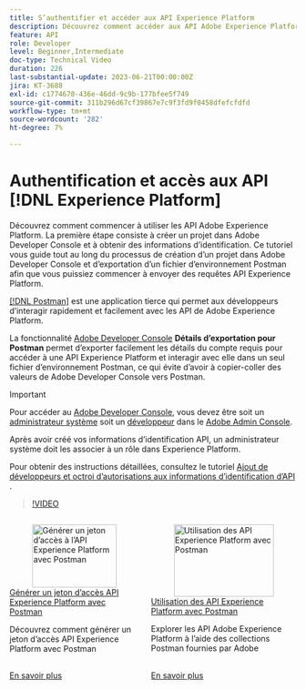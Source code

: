 ```yaml
---
title: S’authentifier et accéder aux API Experience Platform
description: Découvrez comment accéder aux API Adobe Experience Platform.
feature: API
role: Developer
level: Beginner,Intermediate
doc-type: Technical Video
duration: 226
last-substantial-update: 2023-06-21T00:00:00Z
jira: KT-3688
exl-id: c1774670-436e-46dd-9c9b-177bfee5f749
source-git-commit: 311b296d67cf39867e7c9f3fd9f0458dfefcfdfd
workflow-type: tm+mt
source-wordcount: '282'
ht-degree: 7%

---
```


# Authentification et accès aux API [!DNL Experience Platform]

Découvrez comment commencer à utiliser les API Adobe Experience Platform. La première étape consiste à créer un projet dans Adobe Developer Console et à obtenir des informations d’identification. Ce tutoriel vous guide tout au long du processus de création d’un projet dans Adobe Developer Console et d’exportation d’un fichier d’environnement Postman afin que vous puissiez commencer à envoyer des requêtes API Experience Platform.

[[!DNL Postman]](https://www.postman.com/) est une application tierce qui permet aux développeurs d’interagir rapidement et facilement avec les API de Adobe Experience Platform.

La fonctionnalité [Adobe Developer Console](https://developer.adobe.com/console/home) **Détails d’exportation pour Postman** permet d’exporter facilement les détails du compte requis pour accéder à une API Experience Platform et interagir avec elle dans un seul fichier d’environnement Postman, ce qui évite d’avoir à copier-coller des valeurs de Adobe Developer Console vers Postman.

>[!IMPORTANT]
>
>Pour accéder au [Adobe Developer Console](https://developer.adobe.com/console/home), vous devez être soit un [administrateur système](https://helpx.adobe.com/fr/enterprise/using/admin-roles.html) soit un [développeur](https://helpx.adobe.com/fr/enterprise/using/manage-developers.html#:~:text=Add%20developers%20to%20a%20single%20product%20profile&text=In%20the%20Admin%20Console%2C%20navigate,in%20the%20upper%2Dright%20corner.) dans le [Adobe Admin Console](https://adminconsole.adobe.com).
>
> Après avoir créé vos informations d’identification API, un administrateur système doit les associer à un rôle dans Experience Platform.
>
>Pour obtenir des instructions détaillées, consultez le tutoriel [Ajout de développeurs et octroi d’autorisations aux informations d’identification d’API &#x200B;](../admin/add-developers.md).


>[!VIDEO](https://video.tv.adobe.com/v/31635/?learn=on&enablevpops&captions=fre_fr)

<!-- CARDS
* generate-an-access-token.md
* use-apis-with-postman.md
-->
<!-- START CARDS HTML - DO NOT MODIFY BY HAND -->
<div class="columns">
    <div class="column is-half-tablet is-half-desktop is-one-third-widescreen" aria-label="Generate an Experience Platform API access token with Postman">
        <div class="card" style="height: 100%; display: flex; flex-direction: column; height: 100%;">
            <div class="card-image">
                <figure class="image x-is-16by9">
                    <a href="generate-an-access-token.md" title="Générer un jeton d’accès à l’API Experience Platform avec Postman" target="_blank" rel="referrer">
                        <img class="is-bordered-r-small" src="https://video.tv.adobe.com/v/33190/?format=jpeg&nocache=1752259602830&captions=fre_fr" alt="Générer un jeton d’accès à l’API Experience Platform avec Postman"
                             style="width: 100%; aspect-ratio: 16 / 9; object-fit: cover; overflow: hidden; display: block; margin: auto;">
                    </a>
                </figure>
            </div>
            <div class="card-content is-padded-small" style="display: flex; flex-direction: column; flex-grow: 1; justify-content: space-between;">
                <div class="top-card-content">
                    <p class="headline is-size-6 has-text-weight-bold">
                        <a href="generate-an-access-token.md" target="_blank" rel="referrer" title="Générer un jeton d’accès à l’API Experience Platform avec Postman">Générer un jeton d’accès API Experience Platform avec Postman</a>
                    </p>
                    <p class="is-size-6">Découvrez comment générer un jeton d’accès API Experience Platform avec Postman</p>
                </div>
                <a href="generate-an-access-token.md" target="_blank" rel="referrer" class="spectrum-Button spectrum-Button--outline spectrum-Button--primary spectrum-Button--sizeM" style="align-self: flex-start; margin-top: 1rem;">
                    <span class="spectrum-Button-label has-no-wrap has-text-weight-bold"> En savoir plus </span>
                </a>
            </div>
        </div>
    </div>
    <div class="column is-half-tablet is-half-desktop is-one-third-widescreen" aria-label="Use Experience Platform APIs with Postman">
        <div class="card" style="height: 100%; display: flex; flex-direction: column; height: 100%;">
            <div class="card-image">
                <figure class="image x-is-16by9">
                    <a href="use-apis-with-postman.md" title="Utilisation des API Experience Platform avec Postman" target="_blank" rel="referrer">
                        <img class="is-bordered-r-small" src="https://video.tv.adobe.com/v/33189/?format=jpeg&nocache=1752259602844&captions=fre_fr" alt="Utilisation des API Experience Platform avec Postman"
                             style="width: 100%; aspect-ratio: 16 / 9; object-fit: cover; overflow: hidden; display: block; margin: auto;">
                    </a>
                </figure>
            </div>
            <div class="card-content is-padded-small" style="display: flex; flex-direction: column; flex-grow: 1; justify-content: space-between;">
                <div class="top-card-content">
                    <p class="headline is-size-6 has-text-weight-bold">
                        <a href="use-apis-with-postman.md" target="_blank" rel="referrer" title="Utilisation des API Experience Platform avec Postman">Utilisation des API Experience Platform avec Postman</a>
                    </p>
                    <p class="is-size-6">Explorer les API Adobe Experience Platform à l’aide des collections Postman fournies par Adobe</p>
                </div>
                <a href="use-apis-with-postman.md" target="_blank" rel="referrer" class="spectrum-Button spectrum-Button--outline spectrum-Button--primary spectrum-Button--sizeM" style="align-self: flex-start; margin-top: 1rem;">
                    <span class="spectrum-Button-label has-no-wrap has-text-weight-bold"> En savoir plus </span>
                </a>
            </div>
        </div>
    </div>
</div>
<!-- END CARDS HTML - DO NOT MODIFY BY HAND -->
